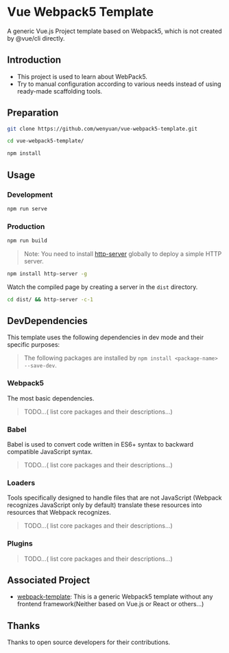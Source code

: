 # Vue Webpack5 Template

A generic Vue.js Project template based on Webpack5, which is not created by @vue/cli directly.

## Introduction

* This project is used to learn about WebPack5.
* Try to manual configuration according to various needs instead of using ready-made scaffolding tools.

## Preparation

```bash
git clone https://github.com/wenyuan/vue-webpack5-template.git

cd vue-webpack5-template/

npm install
```

## Usage

### Development

```bash
npm run serve
```

### Production

```bash
npm run build
```

> Note: You need to install [http-server](https://www.npmjs.com/package/http-server) globally to deploy a simple HTTP server.

```bash
npm install http-server -g
```

Watch the compiled page  by creating a server in the `dist` directory.

```bash
cd dist/ && http-server -c-1
```

## DevDependencies

This  template uses the following dependencies in dev mode and their specific purposes:

> The following  packages are installed by `npm install <package-name> --save-dev`.

### Webpack5

The most basic dependencies.

> TODO...( list core packages and their descriptions...)

### Babel

Babel is used to convert code written in ES6+ syntax to backward compatible JavaScript syntax.

> TODO...( list core packages and their descriptions...)

### Loaders

Tools specifically designed to handle files that are not JavaScript (Webpack recognizes JavaScript only by default) translate these resources into resources that Webpack recognizes.

> TODO...( list core packages and their descriptions...)

### Plugins

> TODO...( list core packages and their descriptions...)

## Associated Project

* [webpack-template](https://github.com/wenyuan/webpack-template): This is a generic Webpack5 template without any frontend framework(Neither based on Vue.js or React or others...)

## Thanks

Thanks to open source developers for their contributions.